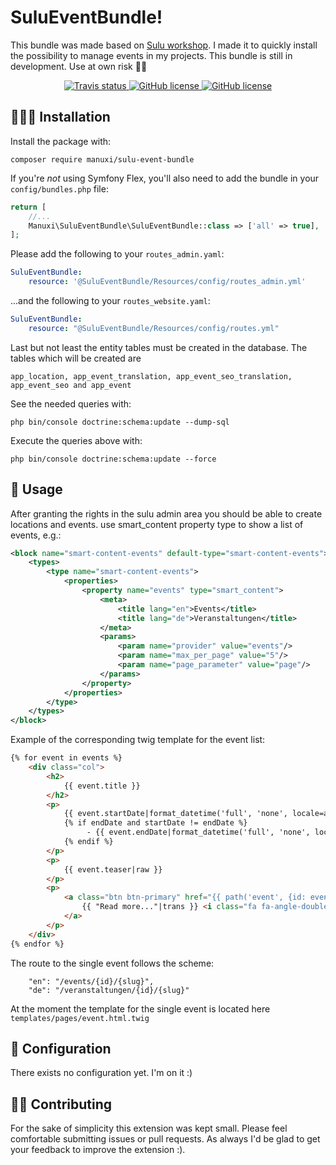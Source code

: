 # SuluEventBundle!
This bundle was made based on [Sulu workshop](https://github.com/sulu/sulu-workshop). 
I made it to quickly install the possibility to manage events in my projects.
This bundle is still in development. Use at own risk 🤞🏻

<div align="center">
    <a href="https://www.travis-ci.com/manuxi/SuluEventBundle" target="_blank">
        <img src="https://www.travis-ci.com/manuxi/SuluEventBundle.svg?branch=main" alt="Travis status">
    </a>
    <a href="https://github.com/manuxi/SuluEventBundle/blob/main/LICENSE" target="_blank">
        <img src="https://img.shields.io/github/license/manuxi/SuluEventBundle" alt="GitHub license">
    </a>
    <a href="https://github.com/manuxi/SuluEventBundle/tags" target="_blank">
        <img src="https://img.shields.io/github/v/tag/manuxi/SuluEventBundle" alt="GitHub license">
    </a>
    
</div>

## 👩🏻‍🏭 Installation
Install the package with:
```console
composer require manuxi/sulu-event-bundle
```
If you're *not* using Symfony Flex, you'll also
need to add the bundle in your `config/bundles.php` file:
```php
return [
    //...
    Manuxi\SuluEventBundle\SuluEventBundle::class => ['all' => true],
];
```
Please add the following to your `routes_admin.yaml`:
```yaml
SuluEventBundle:
    resource: '@SuluEventBundle/Resources/config/routes_admin.yml'
```
...and the following to your `routes_website.yaml`:
```yaml
SuluEventBundle:
    resource: "@SuluEventBundle/Resources/config/routes.yml"
```
Last but not least the entity tables must be created in the database.
The tables which will be created are 
```
app_location, app_event_translation, app_event_seo_translation, app_event_seo and app_event
```
See the needed queries with:
```console
php bin/console doctrine:schema:update --dump-sql
```
Execute the queries above with:
```console
php bin/console doctrine:schema:update --force
```

## 🎣 Usage
After granting the rights in the sulu admin area you should be able to create locations and events.
use smart_content property type to show a list of events, e.g.:
```xml
<block name="smart-content-events" default-type="smart-content-events">
    <types>
        <type name="smart-content-events">
            <properties>
                <property name="events" type="smart_content">
                    <meta>
                        <title lang="en">Events</title>
                        <title lang="de">Veranstaltungen</title>
                    </meta>
                    <params>
                        <param name="provider" value="events"/>
                        <param name="max_per_page" value="5"/>
                        <param name="page_parameter" value="page"/>
                    </params>
                </property>
            </properties>
        </type>
    </types>
</block>
```
Example of the corresponding twig template for the event list:
```html
{% for event in events %}
    <div class="col">
        <h2>
            {{ event.title }}
        </h2>
        <p>
            {{ event.startDate|format_datetime('full', 'none', locale=app.request.getLocale()) }}
            {% if endDate and startDate != endDate %}
                 - {{ event.endDate|format_datetime('full', 'none', locale=app.request.getLocale()) }}
            {% endif %}
        </p>
        <p>
            {{ event.teaser|raw }}
        </p>
        <p>
            <a class="btn btn-primary" href="{{ path('event', {id: event.id, slug: event.title|slugify}) }}" role="button">
                {{ "Read more..."|trans }} <i class="fa fa-angle-double-right"></i>
            </a>
        </p>
    </div>
{% endfor %}
```
The route to the single event follows the scheme:
```
    "en": "/events/{id}/{slug}",
    "de": "/veranstaltungen/{id}/{slug}"
```
At the moment the template for the single event is located here
`templates/pages/event.html.twig`

## 🧶 Configuration
There exists no configuration yet. I'm on it :)

## 👩‍🍳 Contributing
For the sake of simplicity this extension was kept small.
Please feel comfortable submitting issues or pull requests. As always I'd be glad to get your feedback to improve the extension :).
